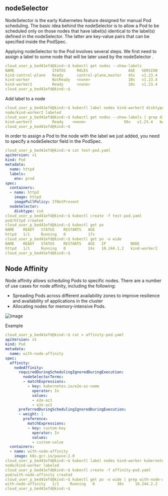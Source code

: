 ## nodeSelector
NodeSelector is the early Kubernetes feature designed for manual Pod scheduling. The basic idea behind the nodeSelector is to allow a Pod to be scheduled only on those nodes that have label(s) identical to the label(s) defined in the nodeSelector. The latter are key-value pairs that can be specified inside the PodSpec.

Applying nodeSelector to the Pod involves several steps. We first need to assign a label to some node that will be later used by the nodeSelector . 

```yaml
cloud_user_p_bed41efd@kind:~$ kubectl get nodes --show-labels
NAME                 STATUS     ROLES                  AGE   VERSION   LABELS
kind-control-plane   Ready      control-plane,master   45s   v1.23.4   beta.kubernetes.io/arch=amd64,beta.kubernetes.io/os=linux,kubernetes.io/arch=amd64,kubernetes.io/hostname=kind-control-plane,kubernetes.io/os=linux,node-role.kubernetes.io/control-plane=,node-role.kubernetes.io/master=,node.kubernetes.io/exclude-from-external-load-balancers=
kind-worker          NotReady   <none>                 10s   v1.23.4   beta.kubernetes.io/arch=amd64,beta.kubernetes.io/os=linux,kubernetes.io/arch=amd64,kubernetes.io/hostname=kind-worker,kubernetes.io/os=linux
kind-worker2         Ready      <none>                 10s   v1.23.4   beta.kubernetes.io/arch=amd64,beta.kubernetes.io/os=linux,kubernetes.io/arch=amd64,kubernetes.io/hostname=kind-worker2,kubernetes.io/os=linux
cloud_user_p_bed41efd@kind:~$
```

Add label to a node 
```yaml
cloud_user_p_bed41efd@kind:~$ kubectl label nodes kind-worker2 disktype=ssd
node/kind-worker2 labeled
cloud_user_p_bed41efd@kind:~$ kubectl get nodes --show-labels | grep disktype
kind-worker2         Ready    <none>                 50s   v1.23.4   beta.kubernetes.io/arch=amd64,beta.kubernetes.io/os=linux,disktype=ssd,kubernetes.io/arch=amd64,kubernetes.io/hostname=kind-worker2,kubernetes.io/os=linux
cloud_user_p_bed41efd@kind:~$ 
```

In order to assign a Pod to the node with the label we just added, you need to specify a nodeSelector field in the PodSpec. 

```yaml
cloud_user_p_bed41efd@kind:~$ cat test-pod.yaml
apiVersion: v1
kind: Pod
metadata:
  name: httpd
  labels:
    env: prod
spec:
  containers:
  - name: httpd
    image: httpd
    imagePullPolicy: IfNotPresent
  nodeSelector:
    disktype: ssd
cloud_user_p_bed41efd@kind:~$ kubectl create -f test-pod.yaml 
pod/httpd created
cloud_user_p_bed41efd@kind:~$ kubectl get po 
NAME    READY   STATUS    RESTARTS   AGE
httpd   1/1     Running   0          17s
cloud_user_p_bed41efd@kind:~$ kubectl get po -o wide 
NAME    READY   STATUS    RESTARTS   AGE   IP           NODE           NOMINATED NODE   READINESS GATES
httpd   1/1     Running   0          24s   10.244.1.2   kind-worker2   <none>           <none>
cloud_user_p_bed41efd@kind:~$ 
```

## Node Affinity
Node affinity allows scheduling Pods to specific nodes. There are a number of use cases for node affinity, including the following:

- Spreading Pods across different availability zones to improve resilience and availability of applications in the cluster 
- Allocating nodes for memory-intensive Pods.

![image](https://github.com/devopsnov23/k8s-training/assets/150913274/5eae8d97-6776-4493-9af7-179c63230f35)


Example 
```yaml
cloud_user_p_bed41efd@kind:~$ cat > affinity-pod.yaml
apiVersion: v1
kind: Pod
metadata:
  name: with-node-affinity
spec:
  affinity:
    nodeAffinity:
      requiredDuringSchedulingIgnoredDuringExecution:
        nodeSelectorTerms:
        - matchExpressions:
          - key: kubernetes.io/e2e-az-name
            operator: In
            values:
            - e2e-az1
            - e2e-az2
      preferredDuringSchedulingIgnoredDuringExecution:
      - weight: 1
        preference:
          matchExpressions:
          - key: custom-key
            operator: In
            values:
            - custom-value
  containers:
  - name: with-node-affinity
    image: k8s.gcr.io/pause:2.0
cloud_user_p_bed41efd@kind:~$ kubectl label nodes kind-worker kubernetes.io/e2e-az-name=e2e-az1
node/kind-worker labeled
cloud_user_p_bed41efd@kind:~$ kubectl create -f affinity-pod.yaml 
pod/with-node-affinity created
cloud_user_p_bed41efd@kind:~$ kubectl get po -o wide | grep with-node-affinity
with-node-affinity   1/1     Running   0          38s     10.244.2.2   kind-worker    <none>           <none>
cloud_user_p_bed41efd@kind:~$ 
```
